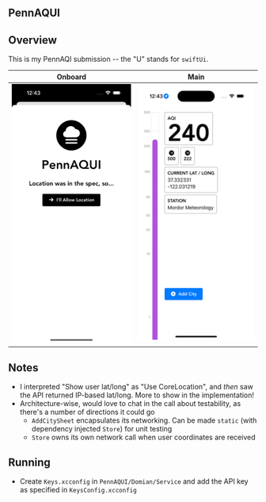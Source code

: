 

## PennAQUI

## Overview
This is my PennAQI submission -- the "U" stands for `swiftUi`.

| Onboard | Main |
|---|---|
|<img src=".github/screen1.png" width="300px" />|<img src=".github/screen2.png" width="300px" />|



## Notes
- I interpreted "Show user lat/long" as "Use CoreLocation", and _then_ saw the API returned IP-based lat/long. More to show in the implementation!
- Architecture-wise, would love to chat in the call about testability, as there's a number of directions it could go
    - `AddCitySheet` encapsulates its networking. Can be made `static` (with dependency injected `Store`) for unit testing
    - `Store` owns its own network call when user coordinates are received


## Running

- Create `Keys.xcconfig` in `PennAQUI/Domian/Service` and add the API key as specified in `KeysConfig.xcconfig`
